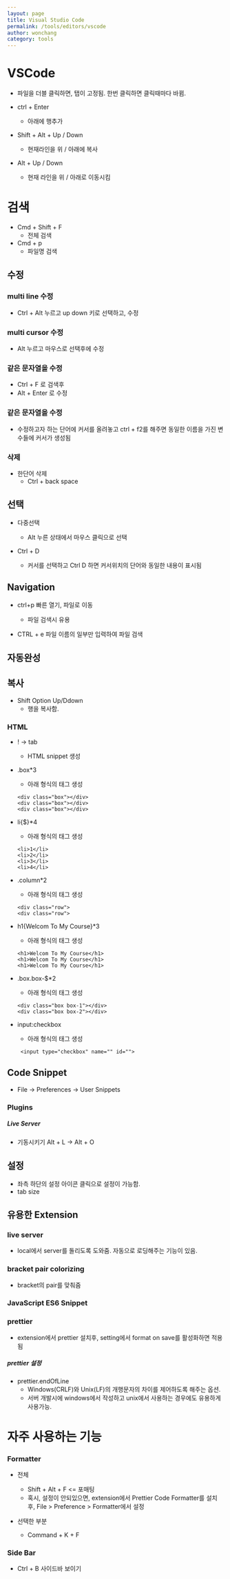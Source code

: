 ```yaml
---
layout: page
title: Visual Studio Code
permalink: /tools/editors/vscode
author: wonchang
category: tools
---
```


# VSCode

 * 파일을 더블 클릭하면, 탭이 고정됨. 한번 클릭하면 클릭때마다 바뀜.

 * ctrl + Enter
   * 아래에 행추가

 * Shift + Alt + Up / Down
   * 현재라인을 위 / 아래에 복사

 * Alt + Up / Down
   * 현재 라인을 위 / 아래로 이동시킴

# 검색
* Cmd + Shift + F
  * 전체 검색
* Cmd + p
  * 파일명 검색

## 수정

### multi line 수정

- Ctrl + Alt 누르고 up down 키로 선택하고, 수정

### multi cursor 수정

- Alt 누르고 마우스로 선택후에 수정

### 같은 문자열을 수정

- Ctrl + F 로 검색후
- Alt + Enter 로 수정

### 같은 문자열을 수정
 * 수정하고자 하는 단어에 커서를 올려놓고 ctrl + f2를 해주면 동일한 이름을 가진 변수들에 커서가 생성됨

### 삭제
 * 한단어 삭제
   * Ctrl + back space


## 선택
 * 다중선택
   * Alt 누른 상태에서 마우스 클릭으로 선택

 * Ctrl + D
   * 커서를 선택하고 Ctrl D 하면 커서위치의 단어와 동일한 내용이 표시됨


## Navigation

 * ctrl+p	빠른 열기, 파일로 이동
   * 파일 검색시 유용

 * CTRL + e 파일 이름의 일부만 입력하여 파일 검색

## 자동완성

## 복사

 * Shift Option Up/Ddown
   + 행을 복사함.

### HTML
 * ! -> tab
   * HTML snippet 생성

 * .box*3
   * 아래 형식의 태그 생성
   ```
   <div class="box"></div>
   <div class="box"></div>
   <div class="box"></div>
   ```
 * li{$}*4
   * 아래 형식의 태그 생성
   ```
   <li>1</li>
   <li>2</li>
   <li>3</li>
   <li>4</li>
   ```

 * .column*2
   * 아래 형식의 태그 생성
   ```
   <div class="row">
   <div class="row">
   ```

 * h1{Welcom To My Course}*3
   * 아래 형식의 태그 생성
   ```
   <h1>Welcom To My Course</h1>
   <h1>Welcom To My Course</h1>
   <h1>Welcom To My Course</h1>
   ```

 * .box.box-$*2
   * 아래 형식의 태그 생성
   ```
   <div class="box box-1"></div>
   <div class="box box-2"></div>
   ```

 * input:checkbox
   * 아래 형식의 태그 생성
   ```
	<input type="checkbox" name="" id="">
   ```





## Code Snippet

 * File -> Preferences -> User Snippets

### Plugins

##### Live Server

 * 기동시키기 Alt + L -> Alt + O


## 설정

 * 좌측 하단의 설정 아이콘 클릭으로 설정이 가능함.
 * tab size


## 유용한 Extension

### live server
 * local에서 server를 돌리도록 도와줌. 자동으로 로딩해주는 기능이 있음.

### bracket pair colorizing
 * bracket의 pair를 맞춰줌

### JavaScript ES6 Snippet

### prettier

 * extension에서 prettier 설치후, setting에서 format on save를 활성화하면 적용됨

##### prettier 설정

- prettier.endOfLine
  - Windows(CRLF)와 Unix(LF)의 개행문자의 차이를 제어하도록 해주는 옵션.
  - 서버 개발시에 windows에서 작성하고 unix에서 사용하는 경우에도 유용하게 사용가능.

# 자주 사용하는 기능

### Formatter

 * 전체
   + Shift + Alt + F  <= 포매팅
   + 혹시, 설정이 안되있으면, extension에서 Prettier Code Formatter를 설치후, File > Preference > Formatter에서 설정

 * 선택한 부분
   + Command + K + F


### Side Bar
 * Ctrl + B 사이드바 보이기
